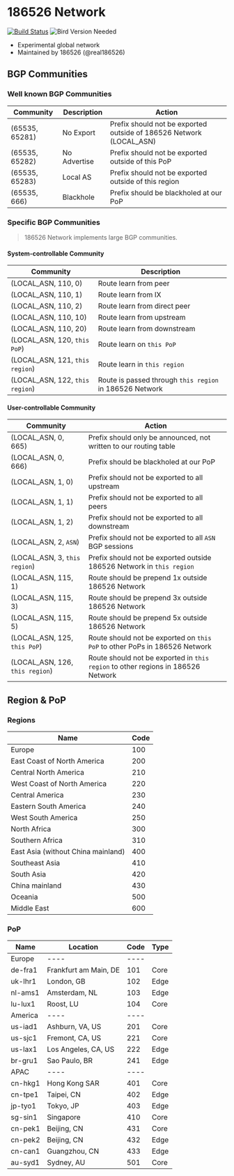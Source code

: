 # 186526 Network

[![Build Status](https://ci.186526.xyz/api/badges/186526/net186-config/status.svg)](https://ci.186526.xyz/186526/net186-config)
![Bird Version Needed](https://img.shields.io/badge/bird-%3E%3D%202.0.11-blue)

- Experimental global network
- Maintained by 186526 (@real186526)

## BGP Communities

### Well known BGP Communities

| Community      | Description  | Action                                                              |
| -------------- | ------------ | ------------------------------------------------------------------- |
| (65535, 65281) | No Export    | Prefix should not be exported outside of 186526 Network (LOCAL_ASN) |
| (65535, 65282) | No Advertise | Prefix should not be exported outside of this PoP                   |
| (65535, 65283) | Local AS     | Prefix should not be exported outside of this region                |
| (65535, 666)   | Blackhole    | Prefix should be blackholed at our PoP                              |

### Specific BGP Communities

> 186526 Network implements large BGP communities.

#### System-controllable Community

| Community                       | Description                                             |
| ------------------------------- | ------------------------------------------------------- |
| (LOCAL_ASN, 110, 0)             | Route learn from peer                                   |
| (LOCAL_ASN, 110, 1)             | Route learn from IX                                     |
| (LOCAL_ASN, 110, 2)             | Route learn from direct peer                            |
| (LOCAL_ASN, 110, 10)            | Route learn from upstream                               |
| (LOCAL_ASN, 110, 20)            | Route learn from downstream                             |
| (LOCAL_ASN, 120, `this PoP`)    | Route learn on `this PoP`                               |
| (LOCAL_ASN, 121, `this region`) | Route learn in `this region`                            |
| (LOCAL_ASN, 122, `this region`) | Route is passed through `this region` in 186526 Network |

#### User-controllable Community

| Community                       | Action                                                                           |
| ------------------------------- | -------------------------------------------------------------------------------- |  
| (LOCAL_ASN, 0, 665)             | Prefix should only be announced, not written to our routing table                |
| (LOCAL_ASN, 0, 666)             | Prefix should be blackholed at our PoP                                           |
| (LOCAL_ASN, 1, 0)               | Prefix should not be exported to all upstream                                    |
| (LOCAL_ASN, 1, 1)               | Prefix should not be exported to all peers                                       |
| (LOCAL_ASN, 1, 2)               | Prefix should not be exported to all downstream                                  |
| (LOCAL_ASN, 2, `ASN`)           | Prefix should not be exported to all `ASN` BGP sessions                          |
| (LOCAL_ASN, 3, `this region`)   | Prefix should not be exported outside 186526 Network in `this region`            |
| (LOCAL_ASN, 115, 1)             | Route should be prepend 1x outside 186526 Network                                |
| (LOCAL_ASN, 115, 3)             | Route should be prepend 3x outside 186526 Network                                |
| (LOCAL_ASN, 115, 5)             | Route should be prepend 5x outside 186526 Network                                |
| (LOCAL_ASN, 125, `this PoP`)    | Route should not be exported on `this PoP` to other PoPs in 186526 Network       |
| (LOCAL_ASN, 126, `this region`) | Route should not be exported in `this region` to other regions in 186526 Network |


## Region & PoP

### Regions

| Name                               | Code |
| ---------------------------------- | ---- |
| Europe                             | 100  |
| East Coast of North America        | 200  |
| Central North America              | 210  |
| West Coast of North America        | 220  |
| Central America                    | 230  |
| Eastern South America              | 240  |
| West South America                 | 250  |
| North Africa                       | 300  |
| Southern Africa                    | 310  |
| East Asia (without China mainland) | 400  |
| Southeast Asia                     | 410  |
| South Asia                         | 420  |
| China mainland                     | 430  |
| Oceania                            | 500  |
| Middle East                        | 600  |

### PoP

| Name    | Location              | Code | Type |
| ------- | --------------------- | ---- | ---- |
| Europe  | ----                  | ---- |
| de-fra1 | Frankfurt am Main, DE | 101  | Core |
| uk-lhr1 | London, GB            | 102  | Edge |
| nl-ams1 | Amsterdam, NL         | 103  | Edge |
| lu-lux1 | Roost, LU             | 104  | Core |
| America | ----                  | ---- |
| us-iad1 | Ashburn, VA, US       | 201  | Core |
| us-sjc1 | Fremont, CA, US       | 221  | Core |
| us-lax1 | Los Angeles, CA, US   | 222  | Edge |
| br-gru1 | Sao Paulo, BR         | 241  | Edge |
| APAC    | ----                  | ---- |
| cn-hkg1 | Hong Kong SAR         | 401  | Core |
| cn-tpe1 | Taipei, CN            | 402  | Edge |
| jp-tyo1 | Tokyo, JP             | 403  | Edge |
| sg-sin1 | Singapore             | 410  | Core |
| cn-pek1 | Beijing, CN           | 431  | Core |
| cn-pek2 | Beijing, CN           | 432  | Edge |
| cn-can1 | Guangzhou, CN         | 433  | Edge |
| au-syd1 | Sydney, AU            | 501  | Core |
